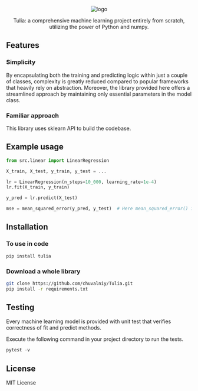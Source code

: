 <div align="center">

![logo](/docs/logo.png)

Tulia: a comprehensive machine learning project entirely from scratch, utilizing the power of Python and numpy.

</div>

## Features

### Simplicity

By encapsulating both the training and predicting logic within just a couple of classes, complexity is greatly reduced compared to popular frameworks that heavily rely on abstraction.
Moreover, the library provided here offers a streamlined approach by maintaining only essential parameters in the model class. 

### Familiar approach

This library uses sklearn API to build the codebase. 

## Example usage

```python
from src.linear import LinearRegression

X_train, X_test, y_train, y_test = ...

lr = LinearRegression(n_steps=10_000, learning_rate=1e-4)
lr.fit(X_train, y_train)

y_pred = lr.predict(X_test)

mse = mean_squared_error(y_pred, y_test)  # Here mean_squared_error() is a pseudocode.
```

## Installation


### To use in code

```sh
pip install tulia
```

### Download a whole library

```sh
git clone https://github.com/chuvalniy/Tulia.git
pip install -r requirements.txt
```

## Testing

Every machine learning model is provided with unit test that verifies correctness of fit and predict methods.

Execute the following command in your project directory to run the tests.

```python
pytest -v
```

## License
MIT License
